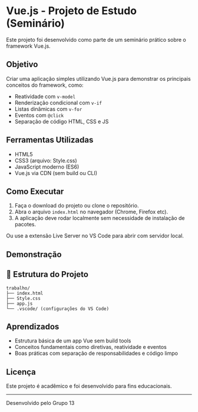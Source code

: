 
# Vue.js - Projeto de Estudo (Seminário)

Este projeto foi desenvolvido como parte de um seminário prático sobre o framework Vue.js.

## Objetivo

Criar uma aplicação simples utilizando Vue.js para demonstrar os principais conceitos do framework, como:

- Reatividade com `v-model`
- Renderização condicional com `v-if`
- Listas dinâmicas com `v-for`
- Eventos com `@click`
- Separação de código HTML, CSS e JS

## Ferramentas Utilizadas

- HTML5
- CSS3 (arquivo: Style.css)
- JavaScript moderno (ES6)
- Vue.js via CDN (sem build ou CLI)

## Como Executar

1. Faça o download do projeto ou clone o repositório.
2. Abra o arquivo `index.html` no navegador (Chrome, Firefox etc).
3. A aplicação deve rodar localmente sem necessidade de instalação de pacotes.

Ou use a extensão Live Server no VS Code para abrir com servidor local.

## Demonstração


## 📂 Estrutura do Projeto

```
trabalho/
├── index.html
├── Style.css
├── app.js
└── .vscode/ (configurações do VS Code)
```

## Aprendizados

- Estrutura básica de um app Vue sem build tools
- Conceitos fundamentais como diretivas, reatividade e eventos
- Boas práticas com separação de responsabilidades e código limpo

## Licença

Este projeto é acadêmico e foi desenvolvido para fins educacionais.

---

Desenvolvido pelo Grupo 13
